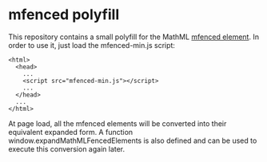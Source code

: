 # mfenced polyfill

This repository contains a small polyfill for the MathML
[mfenced element](https://www.w3.org/TR/MathML/chapter3.html#presm.fenced).
In order to use it, just load the mfenced-min.js script:

    <html>
      <head>
        ...
        <script src="mfenced-min.js"></script>
        ...
      </head>
      ...
    </html>

At page load, all the mfenced elements will be converted into their equivalent
expanded form. A function window.expandMathMLFencedElements is also defined and
can be used to execute this conversion again later.
